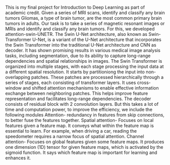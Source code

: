 This is my final project for Introduction to Deep Learning as part of academic credit. Given a series of MRI scans, identify and classify any brain tumors Gliomas, a type of brain tumor, are the most common primary brain tumors in adults. Our task is to take a series of magnetic resonant images or MRIs and identify and  classify any brain tumors. For this, we developed attention-swin-UNETR. The Swin U-Net architecture, also known as Swin-Transformer U-Net, is a variant of the U-Net architecture that incorporates the Swin Transformer into the traditional U-Net architecture and CNN as decoder. It has shown promising results in various medical image analysis tasks, including segmentation, due to its ability to capture long-range dependencies and spatial relationships in images. The Swin Transformer is organized into multiple stages, with each stage processing the input data at a different spatial resolution. It starts by partitioniong the input into non-overlapping patches. These patches are processed hierarchically through a series of stages, each consisting of transformer layers. It uses cross-window and shifted attention mechanisms to enable effective information exchange between neighboring patches. This helps improve feature representation and facilitates long-range dependencies. The decoder consists of residual block with 2 convolution layers. But this takes a lot of time and computation power, to improve the efficiency, we include the following modules
Attention- redundancy in features from skip connections, to better fuse the features together.
Spatial attention- Focuses on local features given a feature map. It conveys what within the feature map is essential to learn. For example, when driving a car, reading the speedometer requires a narrow focus of spatial attention.
Channel attention- Focuses on global features given some feature maps. It produces one dimension (1D) tensor for given feature maps, which is activated by the sigmoid function. It says which feature map is important for learning and enhances it.
